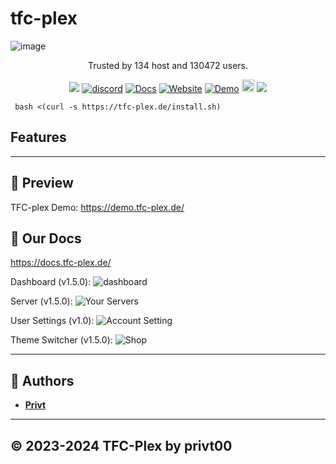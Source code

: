 # tfc-plex

![image](https://cdn.tfc-plex.de/img/gitlogo.png)
<p align="center" dir="auto">Trusted by 134 host and 130472 users.</p>
<p align="center">
  <a><img src="https://img.shields.io/github/downloads/privt00/tfc-plex/total?color=blue&label=v1.5.5 Downloads"/></a>
  <a href="https://discord.gg/BXmzHS9DRA"><img src="https://img.shields.io/discord/1175441775972860076?color=blue&label=Discord&logo=tfc-plex&logoColor=blue" alt="discord" /></a>
  <a href="https://docs.tfc-plex.de/"><img alt="Docs" src="https://img.shields.io/website?down_color=lightred&down_message=Offline&label=Docs&up_color=blue&up_message=Online&url=https://docs.tfc-plex.de/"></a>
  <a href="https://tfc-plex.de"><img alt="Website" src="https://img.shields.io/website?down_color=lightred&down_message=Offline&label=Website&up_color=blue&up_message=Online&url=https://tfc-plex.de"></a>
  <a href="https://demo.tfc-plex.de/"><img alt="Demo" src="https://img.shields.io/website?down_color=lightred&down_message=Offline&label=Demo&up_color=blue&up_message=Online&url=https://demo.tfc-plex.de"></a>
  <a  href="https://github.com/privt00/tfc-plex/stargazers"><img src="https://img.shields.io/github/stars/privt00/tfc-plex?label=Stars %E2%AD%90" height="20"/></a>
  <img src="https://komarev.com/ghpvc/?username=privt00tfc-plex&color=blue">
</p>


``` bash <(curl -s https://tfc-plex.de/install.sh)```

## Features



---

## 👀 Preview
TFC-plex Demo: https://demo.tfc-plex.de/

## 👀 Our Docs
https://docs.tfc-plex.de/



Dashboard (v1.5.0):
![dashboard](https://cdn.discordapp.com/attachments/1188790627006160917/1191455862213054564/image.png?ex=65a580bd&is=65930bbd&hm=0896f3d81b0efbb603952e2bb71b9715ac59a1549aacc5e5cefb58cac07ecf03&)

Server (v1.5.0):
![Your Servers](https://cdn.discordapp.com/attachments/1188790627006160917/1191456026625581106/image.png?ex=65a580e4&is=65930be4&hm=252033749f8b8210e157bde90f607084ef93d01e54d3812031deda3cb3097d60&)

User Settings (v1.0):
![Account Setting](https://cdn.discordapp.com/attachments/1188790627006160917/1191456220507291748/image.png?ex=65a58113&is=65930c13&hm=10ac67a97193372589bae86c069e35c9db2273e141df13d2302afc00060f9b8c&)

Theme Switcher (v1.5.0):
![Shop](https://cdn.discordapp.com/attachments/1188790627006160917/1191456387583201352/image.png?ex=65a5813a&is=65930c3a&hm=c95064fe0e40c8960dbdc3fda4a28b36c09856e90c7afe5de1e336055935b20d&)


---

## 📝 Authors
- [**Privt**](https://github.com/privt00)




---

## © 2023-2024 TFC-Plex by privt00
